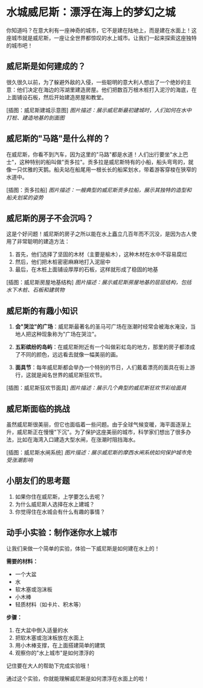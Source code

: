 # 水城威尼斯：漂浮在海上的梦幻之城

你知道吗？在意大利有一座神奇的城市，它不是建在陆地上，而是建在水面上！这座城市就是威尼斯，一座让全世界都惊叹的水上城市。让我们一起来探索这座独特的城市吧！

## 威尼斯是如何建成的？

很久很久以前，为了躲避外敌的入侵，一些聪明的意大利人想出了一个绝妙的主意：他们决定在海边的泻湖里建造房屋。他们把数百万根木桩打入泥泞的海底，在上面铺设石板，然后开始建造房屋和教堂。

[插图：威尼斯建城示意图]
*图片描述：展示威尼斯最初建城时，人们如何在水中打桩、建造地基的剖面图*

## 威尼斯的"马路"是什么样的？

在威尼斯，你看不到汽车，因为这里的"马路"都是水道！人们出行要坐"水上巴士"，这种特别的船叫做"贡多拉"。贡多拉是威尼斯特有的小船，船头弯弯的，就像一只优雅的天鹅。船夫站在船尾用一根长长的船桨划水，带着游客穿梭在狭窄的水道中。

[插图：贡多拉船]
*图片描述：一艘典型的威尼斯贡多拉船，展示其独特的造型和船夫划桨的姿势*

## 威尼斯的房子不会沉吗？

这是个好问题！威尼斯的房子之所以能在水上矗立几百年而不沉没，是因为古人使用了非常聪明的建造方法：

1. 首先，他们选择了坚固的木材（主要是榆木），这种木材在水中不容易腐烂
2. 然后，他们把木桩密密麻麻地打入泥层中
3. 最后，在木桩上面铺设厚厚的石板，这样就形成了稳固的地基

[插图：威尼斯房屋地基结构]
*图片描述：展示威尼斯房屋地基的层层结构，包括水下木桩、石板和建筑物*

## 威尼斯的有趣小知识

1. **会"哭泣"的广场**：威尼斯最著名的圣马可广场在涨潮时经常会被海水淹没，当地人把这种现象称为"广场在哭泣"。

2. **五彩缤纷的岛屿**：在威尼斯附近有一个叫做彩虹岛的地方，那里的房子都漆成了不同的颜色，远远看去就像一幅美丽的画。

3. **面具节**：每年威尼斯都会举办一个特别的节日，人们戴着漂亮的面具在街上游行，这就是闻名世界的威尼斯狂欢节。

[插图：威尼斯狂欢节面具]
*图片描述：展示几个典型的威尼斯狂欢节彩绘面具*

## 威尼斯面临的挑战

虽然威尼斯很美丽，但它也面临着一些问题。由于全球气候变暖，海平面逐渐上升，威尼斯正在慢慢"下沉"。为了保护这座美丽的城市，科学家们想出了很多办法，比如在海湾入口建造大型水闸，在涨潮时阻挡海水。

[插图：威尼斯水闸系统]
*图片描述：展示威尼斯的摩西水闸系统如何保护城市免受涨潮影响*

## 小朋友们的思考题

1. 如果你住在威尼斯，上学要怎么去呢？
2. 为什么威尼斯人选择在水上建城？
3. 你觉得住在水城会有什么有趣的事情？

## 动手小实验：制作迷你水上城市

让我们来做一个简单的实验，体验一下威尼斯是如何建在水上的！

**需要的材料：**
- 一个大盆
- 水
- 软木塞或泡沫板
- 小木棒
- 轻质材料（如卡片、积木等）

**步骤：**
1. 在大盆中倒入适量的水
2. 把软木塞或泡沫板放在水面上
3. 用小木棒支撑，在上面搭建简单的建筑
4. 观察你的"水上城市"是如何漂浮的

记住要在大人的帮助下完成实验哦！

通过这个实验，你就能理解威尼斯是如何漂浮在水面上的啦！